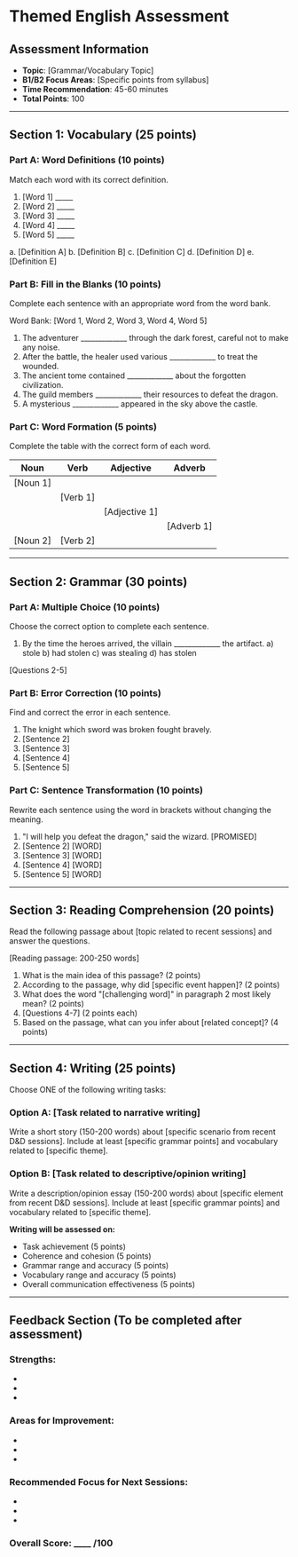 # Themed English Assessment

## Assessment Information
- **Topic**: [Grammar/Vocabulary Topic]
- **B1/B2 Focus Areas**: [Specific points from syllabus]
- **Time Recommendation**: 45-60 minutes
- **Total Points**: 100

---

## Section 1: Vocabulary (25 points)

### Part A: Word Definitions (10 points)
Match each word with its correct definition.

1. [Word 1] _____
2. [Word 2] _____
3. [Word 3] _____
4. [Word 4] _____
5. [Word 5] _____

a. [Definition A]
b. [Definition B]
c. [Definition C]
d. [Definition D]
e. [Definition E]

### Part B: Fill in the Blanks (10 points)
Complete each sentence with an appropriate word from the word bank.

Word Bank: [Word 1, Word 2, Word 3, Word 4, Word 5]

1. The adventurer _____________ through the dark forest, careful not to make any noise.
2. After the battle, the healer used various _____________ to treat the wounded.
3. The ancient tome contained _____________ about the forgotten civilization.
4. The guild members _____________ their resources to defeat the dragon.
5. A mysterious _____________ appeared in the sky above the castle.

### Part C: Word Formation (5 points)
Complete the table with the correct form of each word.

| Noun | Verb | Adjective | Adverb |
|------|------|-----------|--------|
| [Noun 1] | | | |
| | [Verb 1] | | |
| | | [Adjective 1] | |
| | | | [Adverb 1] |
| [Noun 2] | [Verb 2] | | |

---

## Section 2: Grammar (30 points)

### Part A: Multiple Choice (10 points)
Choose the correct option to complete each sentence.

1. By the time the heroes arrived, the villain _____________ the artifact.
   a) stole
   b) had stolen
   c) was stealing
   d) has stolen

[Questions 2-5]

### Part B: Error Correction (10 points)
Find and correct the error in each sentence.

1. The knight which sword was broken fought bravely.
2. [Sentence 2]
3. [Sentence 3]
4. [Sentence 4]
5. [Sentence 5]

### Part C: Sentence Transformation (10 points)
Rewrite each sentence using the word in brackets without changing the meaning.

1. "I will help you defeat the dragon," said the wizard. [PROMISED]
2. [Sentence 2] [WORD]
3. [Sentence 3] [WORD]
4. [Sentence 4] [WORD]
5. [Sentence 5] [WORD]

---

## Section 3: Reading Comprehension (20 points)

Read the following passage about [topic related to recent sessions] and answer the questions.

[Reading passage: 200-250 words]

1. What is the main idea of this passage? (2 points)
2. According to the passage, why did [specific event happen]? (2 points)
3. What does the word "[challenging word]" in paragraph 2 most likely mean? (2 points)
4. [Questions 4-7] (2 points each)
5. Based on the passage, what can you infer about [related concept]? (4 points)

---

## Section 4: Writing (25 points)

Choose ONE of the following writing tasks:

### Option A: [Task related to narrative writing]
Write a short story (150-200 words) about [specific scenario from recent D&D sessions]. Include at least [specific grammar points] and vocabulary related to [specific theme].

### Option B: [Task related to descriptive/opinion writing]
Write a description/opinion essay (150-200 words) about [specific element from recent D&D sessions]. Include at least [specific grammar points] and vocabulary related to [specific theme].

**Writing will be assessed on:**
- Task achievement (5 points)
- Coherence and cohesion (5 points)
- Grammar range and accuracy (5 points)
- Vocabulary range and accuracy (5 points)
- Overall communication effectiveness (5 points)

---

## Feedback Section (To be completed after assessment)

### Strengths:
- 
- 
- 

### Areas for Improvement:
- 
- 
- 

### Recommended Focus for Next Sessions:
- 
- 
- 

### Overall Score: ____ /100